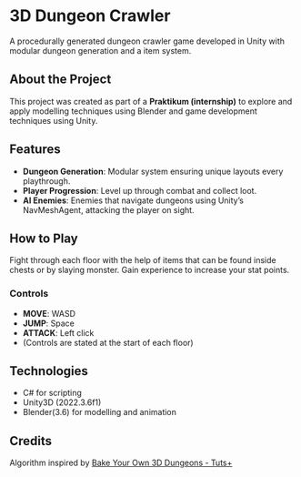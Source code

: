 # 3D Dungeon Crawler
A procedurally generated dungeon crawler game developed in Unity with modular dungeon generation and a item system.

## About the Project
This project was created as part of a **Praktikum (internship)** to explore and apply modelling techniques using Blender and game development techniques using Unity.

## Features
-  **Dungeon Generation**: Modular system ensuring unique layouts every playthrough.
-  **Player Progression**: Level up through combat and collect loot.
-  **AI Enemies**: Enemies that navigate dungeons using Unity’s NavMeshAgent, attacking the player on sight.


## How to Play
Fight through each floor with the help of items that can be found inside chests or by slaying monster.
Gain experience to increase your stat points.
### Controls
- **MOVE**: WASD
- **JUMP**: Space
- **ATTACK**: Left click
- (Controls are stated at the start of each floor)


## Technologies
- C# for scripting
- Unity3D (2022.3.6f1)
- Blender(3.6) for modelling and animation


## Credits
Algorithm inspired by [Bake Your Own 3D Dungeons - Tuts+](https://gamedevelopment.tutsplus.com/bake-your-own-3d-dungeons-with-procedural-recipes--gamedev-14360t)

